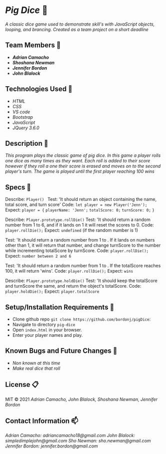 # _Pig Dice_ :pig:

_A classic dice game used to demonstrate skill's with JavaScript objects, looping, and brancing.  Created as a team project on a short deadline_


## Team Members :circus_tent:
* _**Adrian Camacho**_
* _**Shoshana Newman**_
* _**Jennifer Bordon**_
* _**John Blalock**_


## Technologies Used :floppy_disk:

* _HTML_
* _CSS_
* _VS code_
* _Bootstrap_
* _JavaScript_
* _JQuery 3.6.0_

## Description :page_with_curl:

_This program plays the classic game of pig dice.  In this game a player rolls one dice as many times as they want.  Each roll is added to their score however if they roll a one their score is erased and moves on to the second player's turn.  The game is played until the first player reaching 100 wins_

## Specs :pushpin:
Describe: `Player() `
Test: 'It should return an object containing the name, total score, and turn score'
Code: `let player = new Player('Jenn');`
Expect: `player = {`
  `playerName: 'Jenn';`
  `totalScore: 0;`
  `turnScore: 0;`
`}`

Describe: `Player.prototype.rollDie()`
Test: 'It should return a random number from 1 to 6, and if it lands on 1 it will reset the scores to 0.
Code: `player.rollDie();`
Expect: `undefined` (if the random number is 1)

Test: 'It should return a random number from 1 to . If it lands on numbers other than 1, it will return that number, and change turnScore to the number while incrementing totalScore by turnScore. 
Code: `player.rollDie();`
Expect: `number between 2 and 6`

Test: 'It should return a random number from 1 to . If the totalScore reaches 100, it will return 'wins'.
Code: `player.rollDie();`
Expect: `wins`

Describe: `Player.prototype.holdDie()`
Test: 'It should keep the totalScore and turnScore the same, and return the object's totalScore.
Code: `player.holdDie();`
Expect: `player.totalScore` 

## Setup/Installation Requirements :triangular_ruler:

* Clone github repo `git clone https://github.com/bordonj/pigDice`:
* Navigate to directory `pig-dice`
* Open `index.html` in your browser.
* Enter your player names and play.


## Known Bugs and Future Changes :bug:

* _Non known at this time_
* _Make real dice that roll_

## License :clipboard:

MIT &copy; 2021 _Adrian Camacho, John Blalock, Shoshana Newman, Jennifer Bordon_

## Contact Information :mailbox:

_Adrian Camacho: adriancamacho18@gmail.com_
_John Blalock: simpledimplejohn@gmail.com_
_Sho Newman: sho.newman@gmail.com_
_Jennifer Bordon: jennifer.bordon@gmail.com_
